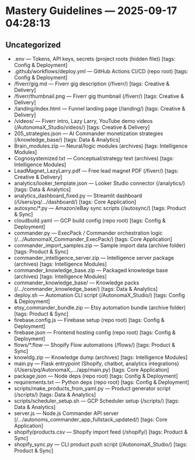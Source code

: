 # Mastery Guidelines — 2025-09-17 04:28:13

## Uncategorized

- .env — Tokens, API keys, secrets (project roots (hidden file)) [tags: Config & Deployment]
- .github/workflows/deploy.yml — GitHub Actions CI/CD (repo root) [tags: Config & Deployment]
- /fiverr/gig.md — Fiverr gig description (/fiverr/) [tags: Creative & Delivery]
- /fiverr/thumbnail.png — Fiverr gig thumbnail (/fiverr/) [tags: Creative & Delivery]
- /landing/index.html — Funnel landing page (/landing/) [tags: Creative & Delivery]
- /videos/ — Fiverr intro, Lazy Larry, YouTube demo videos (/AutonomaX_Studio/videos/) [tags: Creative & Delivery]
- 205_strategies.json — AI Commander monetization strategies (/knowledge_base/) [tags: Data & Analytics]
- Brain_modules.zip — Neural/logic modules (archives) [tags: Intelligence Modules]
- Cognosystemized.txt — Conceptual/strategy text (archives) [tags: Intelligence Modules]
- LeadMagnet_LazyLarry.pdf — Free lead magnet PDF (/fiverr/) [tags: Creative & Delivery]
- analytics/looker_template.json — Looker Studio connector (/analytics/) [tags: Data & Analytics]
- analytics_dashboard_fixed.py — Streamlit dashboard (/Users/pq/.../dashboard/) [tags: Core Application]
- autosync/*.py — Amazon/eBay sync scripts (/autosync/) [tags: Product & Sync]
- cloudbuild.yaml — GCP build config (repo root) [tags: Config & Deployment]
- commander.py — ExecPack / Commander orchestration logic (/.../AutonomaX_Commander_ExecPack/) [tags: Core Application]
- commander_import_samples.zip — Sample import data (archive folder) [tags: Product & Sync]
- commander_intelligence_server.zip — Intelligence server package (archives) [tags: Intelligence Modules]
- commander_knowledge_base.zip — Packaged knowledge base (archives) [tags: Intelligence Modules]
- commander_knowledge_base/ — Knowledge packs (/.../commander_knowledge_base/) [tags: Data & Analytics]
- deploy.sh — Automation CLI script (/AutonomaX_Studio/) [tags: Config & Deployment]
- etsy_commander_bundle.zip — Etsy automation bundle (archive folder) [tags: Product & Sync]
- firebase.config.js — Firebase setup (repo root) [tags: Config & Deployment]
- firebase.json — Frontend hosting config (repo root) [tags: Config & Deployment]
- flows/*.flow — Shopify Flow automations (/flows/) [tags: Product & Sync]
- knowldg.zip — Knowledge dump (archives) [tags: Intelligence Modules]
- main.py — Flask entrypoint (Shopify, chatbot, analytics integrations) (/Users/pq/AutonomaX_.../app/main.py) [tags: Core Application]
- package.json — Node deps (repo root) [tags: Config & Deployment]
- requirements.txt — Python deps (repo root) [tags: Config & Deployment]
- scripts/make_products_from_yaml.py — Product generator script (/scripts/) [tags: Data & Analytics]
- scripts/scheduler_setup.sh — GCP Scheduler setup (/scripts/) [tags: Data & Analytics]
- server.js — Node.js Commander API server (/.../autonoms_commander_app_fullstack_updated/) [tags: Core Application]
- shopify/products.csv — Shopify import feed (/shopify/) [tags: Product & Sync]
- shopify_sync.py — CLI product push script (/AutonomaX_Studio/) [tags: Product & Sync]

